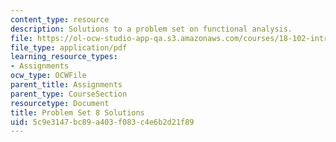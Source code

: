 ```yaml
---
content_type: resource
description: Solutions to a problem set on functional analysis.
file: https://ol-ocw-studio-app-qa.s3.amazonaws.com/courses/18-102-introduction-to-functional-analysis-spring-2009/5c9e3147bc89a403f083c4e6b2d21f89_MIT18_102s09_sol_pset08.pdf
file_type: application/pdf
learning_resource_types:
- Assignments
ocw_type: OCWFile
parent_title: Assignments
parent_type: CourseSection
resourcetype: Document
title: Problem Set 8 Solutions
uid: 5c9e3147-bc89-a403-f083-c4e6b2d21f89
---
```


